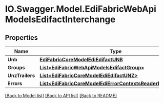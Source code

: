 # IO.Swagger.Model.EdiFabricWebApiModelsEdifactInterchange
## Properties

Name | Type | Description | Notes
------------ | ------------- | ------------- | -------------
**Unb** | [**EdiFabricCoreModelEdiEdifactUNB**](EdiFabricCoreModelEdiEdifactUNB.md) |  | [optional] 
**Groups** | [**List&lt;EdiFabricWebApiModelsEdifactGroup&gt;**](EdiFabricWebApiModelsEdifactGroup.md) |  | [optional] 
**UnzTrailers** | [**List&lt;EdiFabricCoreModelEdiEdifactUNZ&gt;**](EdiFabricCoreModelEdiEdifactUNZ.md) |  | [optional] 
**Errors** | [**List&lt;EdiFabricCoreModelEdiErrorContextsReaderErrorContext&gt;**](EdiFabricCoreModelEdiErrorContextsReaderErrorContext.md) |  | [optional] 

[[Back to Model list]](../README.md#documentation-for-models) [[Back to API list]](../README.md#documentation-for-api-endpoints) [[Back to README]](../README.md)

